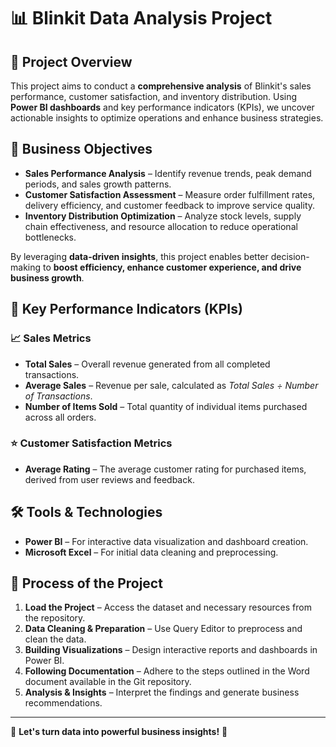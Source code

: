 # 📊 Blinkit Data Analysis Project

## 🚀 Project Overview  
This project aims to conduct a **comprehensive analysis** of Blinkit's sales performance, customer satisfaction, and inventory distribution. Using **Power BI dashboards** and key performance indicators (KPIs), we uncover actionable insights to optimize operations and enhance business strategies.

## 🎯 Business Objectives  
- **Sales Performance Analysis** – Identify revenue trends, peak demand periods, and sales growth patterns.  
- **Customer Satisfaction Assessment** – Measure order fulfillment rates, delivery efficiency, and customer feedback to improve service quality.  
- **Inventory Distribution Optimization** – Analyze stock levels, supply chain effectiveness, and resource allocation to reduce operational bottlenecks.  

By leveraging **data-driven insights**, this project enables better decision-making to **boost efficiency, enhance customer experience, and drive business growth**.  

## 📌 Key Performance Indicators (KPIs)  
### 📈 Sales Metrics  
- **Total Sales** – Overall revenue generated from all completed transactions.  
- **Average Sales** – Revenue per sale, calculated as *Total Sales ÷ Number of Transactions*.  
- **Number of Items Sold** – Total quantity of individual items purchased across all orders.  

### ⭐ Customer Satisfaction Metrics  
- **Average Rating** – The average customer rating for purchased items, derived from user reviews and feedback.  

## 🛠 Tools & Technologies  
- **Power BI** – For interactive data visualization and dashboard creation.  
- **Microsoft Excel** – For initial data cleaning and preprocessing.   

## 🔄 Process of the Project  
1. **Load the Project** – Access the dataset and necessary resources from the repository.  
2. **Data Cleaning & Preparation** – Use Query Editor to preprocess and clean the data.  
3. **Building Visualizations** – Design interactive reports and dashboards in Power BI.  
4. **Following Documentation** – Adhere to the steps outlined in the Word document available in the Git repository.  
5. **Analysis & Insights** – Interpret the findings and generate business recommendations.   

---
📢 **Let's turn data into powerful business insights!** 🚀
